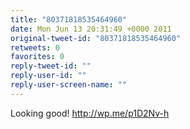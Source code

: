 ```yaml
---
title: "80371818535464960"
date: Mon Jun 13 20:31:49 +0000 2011
original-tweet-id: "80371818535464960"
retweets: 0
favorites: 0
reply-tweet-id: ""
reply-user-id: ""
reply-user-screen-name: ""
---
```

Looking good! http://wp.me/p1D2Nv-h
